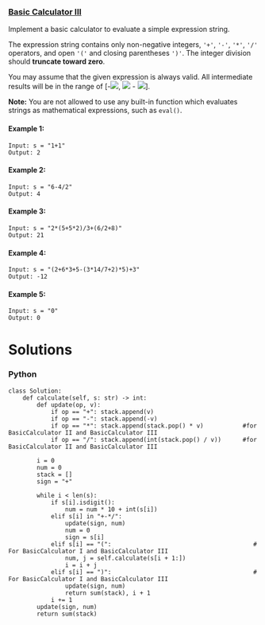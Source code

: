 ### [Basic Calculator III](https://leetcode.com/problems/basic-calculator-iii/) <br>

Implement a basic calculator to evaluate a simple expression string.

The expression string contains only non-negative integers, `'+'`, `'-'`, `'*'`, `'/'` operators, and open `'('` and closing parentheses `')'`. The integer division should **truncate toward zero**.

You may assume that the given expression is always valid. All intermediate results will be in the range of [-<img src="https://render.githubusercontent.com/render/math?math=2^{31}">, <img src="https://render.githubusercontent.com/render/math?math=2^{31}"> - <img src="https://render.githubusercontent.com/render/math?math=1">].

**Note:** You are not allowed to use any built-in function which evaluates strings as mathematical expressions, such as `eval()`.



#### Example 1:

```
Input: s = "1+1"
Output: 2

```

#### Example 2:

```
Input: s = "6-4/2"
Output: 4

```

#### Example 3:

```
Input: s = "2*(5+5*2)/3+(6/2+8)"
Output: 21

```

#### Example 4:

```
Input: s = "(2+6*3+5-(3*14/7+2)*5)+3"
Output: -12

```

#### Example 5:

```
Input: s = "0"
Output: 0

```


# Solutions

### Python
```
class Solution:
    def calculate(self, s: str) -> int:
        def update(op, v):
            if op == "+": stack.append(v)
            if op == "-": stack.append(-v)
            if op == "*": stack.append(stack.pop() * v)           #for BasicCalculator II and BasicCalculator III
            if op == "/": stack.append(int(stack.pop() / v))      #for BasicCalculator II and BasicCalculator III
    
        i = 0
        num = 0
        stack = []
        sign = "+"
        
        while i < len(s):
            if s[i].isdigit():
                num = num * 10 + int(s[i])
            elif s[i] in "+-*/":
                update(sign, num)
                num = 0
                sign = s[i]
            elif s[i] == "(":                                        # For BasicCalculator I and BasicCalculator III
                num, j = self.calculate(s[i + 1:])
                i = i + j
            elif s[i] == ")":                                        # For BasicCalculator I and BasicCalculator III
                update(sign, num)
                return sum(stack), i + 1
            i += 1
        update(sign, num)
        return sum(stack)

```
